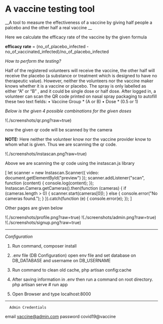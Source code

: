 # A vaccine testing tool

__A tool to measure the effectiveness of a vaccine by giving half people a palcebo and the other half a real vaccine __

Here we calculate the efficacy rate of the vaccine by the given formula

__efficacy rate__ = (no_of_placebo_infected - no_of_vaccinated_infected)/no_of_placebo_infected

*How to perform the testing?*

Half of the registered volunteers will receive the vaccine, the other half will receive the placebo (a substance or treatment which is designed to have no therapeutic value). However, neither the volunteers nor the vaccine maker knows whether it is a vaccine or placebo. The spray is only labelled as either “A” or “B” , and it could be single dose or half dose. After logged in, a volunteer can scan the QR code printed on nasal spray packaging to autofill these two text fields: 
• Vaccine Group * (A or B) 
• Dose * (0.5 or 1) 

*Below is the given 4 possible combinations for the given doses*

!(./screenshots/qr.png?raw=true)

now the given qr code will be scanned by the camera

__NOTE:__ Here neither the volunteer know nor the vaccine provider know to whom what is given. Thus we are scanning the qr code.

!(./screenshots/instascan.png?raw=true)

Above we are scanning the qr code using the instascan.js library

  [
let scanner = new Instascan.Scanner({ video: document.getElementById("preview") });
      scanner.addListener("scan", function (content) {
        console.log(content);
      });
      Instascan.Camera.getCameras().then(function (cameras) {
        if (cameras.length > 0) {
          scanner.start(cameras[0]);
        } else {
          console.error("No cameras found.");
        }
      }).catch(function (e) {
        console.error(e);
      });
  ]

Other pages are given below

!(./screenshots/profile.png?raw=true)
!(./screenshots/admin.png?raw=true)
!(./screenshots/signup.png?raw=true)

-----------------------------------------------------

*Configuration*

1.  Run command,
    composer install

2.  .env file (DB Configuration)
    open env file and set database on DB_DATABASE and username on DB_USERNAME
3.  Run command to clean old cache,
    php artisan config:cache

4.  After saving information in .env then run a command on root directory.
    php artisan serve # run app

5.  Open Browser and type localhost:8000
      

 ----------------------------------------

      Admin Credentials

email vaccine@admin.com
password covid19@vaccine


